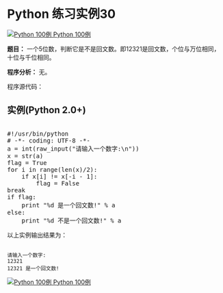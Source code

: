 Python 练习实例30
=============

 [![Python 100例](../images/up.gif)
 Python 100例](python-100-examples.html)


 **题目：** 一个5位数，判断它是不是回文数。即12321是回文数，个位与万位相同，十位与千位相同。

 **程序分析：** 无。

 程序源代码：

  实例(Python 2.0+)
---------------

 <pre>

#!/usr/bin/python
# -*- coding: UTF-8 -*-
a = int(raw_input("请输入一个数字:\n"))
x = str(a)
flag = True
for i in range(len(x)/2):
    if x[i] != x[-i - 1]:
        flag = False
break
if flag:
    print "%d 是一个回文数!" % a
else:
    print "%d 不是一个回文数!" % a
</pre>

 以上实例输出结果为：


```

请输入一个数字:
12321
12321 是一个回文数!

```

[![Python 100例](../images/up.gif)
 Python 100例](python-100-examples.html)
